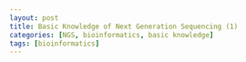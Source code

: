 ```yaml
---
layout: post
title: Basic Knowledge of Next Generation Sequencing (1)
categories: [NGS, bioinformatics, basic knowledge]
tags: [bioinformatics]
---
```

